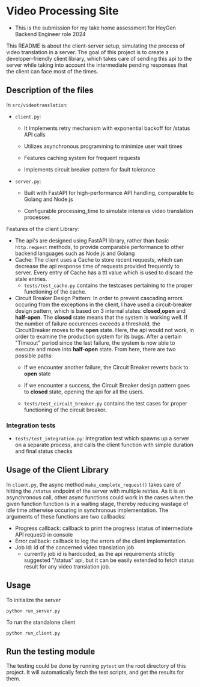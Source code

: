 # Video Processing Site

- This is the submission for my take home assessment for HeyGen Backend Engineer role 2024

This README is about the client-server setup, simulating the process of video translation in a server. The goal of this project is to create a developer-friendly client library, which takes care of sending this api to the server while taking into account the intermediate pending responses that the client can face most of the times.

## Description of the files
In `src/videotranslation`:

- `client.py`: 
    - It Implements retry mechanism with exponential backoff for /status API calls

    - Utilizes asynchronous programming to minimize user wait times

    - Features caching system for frequent requests

    - Implements circuit breaker pattern for fault tolerance
- `server.py`: 

    - Built with FastAPI for high-performance API handling, comparable to Golang and Node.js

    - Configurable processing_time to simulate intensive video translation processes


Features of the client Library:
- The api's are designed using FastAPI library, rather than basic `http.request` methods, to provide comparable performance to other backend languages such as Node.js and Golang
- Cache:
The client uses a Cache to store recent requests, which can decrease the api response time of requests provided frequently to server. Every entry of Cache has a ttl value which is used to discard the stale entries.
    - `tests/test_cache.py` contains the testcases pertaining to the proper functioning of the cache.
- Circuit Breaker Design Pattern:
In order to prevent cascading errors occuring from the exceptions in the client, I have used a circuit-breaker design pattern, which is based on 3 internal states: **closed**,**open** and **half-open**. The **closed** state means that the system is working well. If the number of failure occurences exceeds a threshold, the CircuitBreaker moves to the **open** state. Here, the api would not work, in order to examine the production system for its bugs. After a certain "Timeout" period since the last failure, the system is now able to execute and move into **half-open** state. From here, there are two possible paths:
    - If we encounter another failure, the Circuit Breaker reverts back to **open** state
    - If we encounter a success, the Circuit Breaker design pattern goes to **closed** state, opening the api for all the users.

    - `tests/test_circuit_breaker.py` contains the test cases for proper functioning of the circuit breaker.

### Integration tests
- `tests/test_integration.py`: Integration test which spawns up a server on a separate process, and calls the client function with simple duration and final status checks

## Usage of the Client Library
In `client.py`, the async method `make_complete_request()` takes care of hitting the `/status` endpoint of the server with multiple retries. As it is an asynchronous call, other async functions could work in the cases when the given function function is in a waiting stage, thereby reducing wastage of idle time otherwise occuring in synchronous implementation. The arguments of these functions are two callbacks:
- Progress callback: callback to print the progress (status of intermediate API request) in console
- Error callback: callback to log the errors of the client implementation.
- Job Id: id of the concerned video translation job
    - currently job id is hardcoded, as the api requirements strictly suggested "/status" api, but it can be easily extended to fetch status result for any video translation job.


## Usage
To initialize the server
```
python run_server.py
```

To run the standalone client
```
python run_client.py
```


## Run the testing module
The testing could be done by running `pytest` on the root directory of this project. It will automatically fetch the test scripts, and get the results for them.